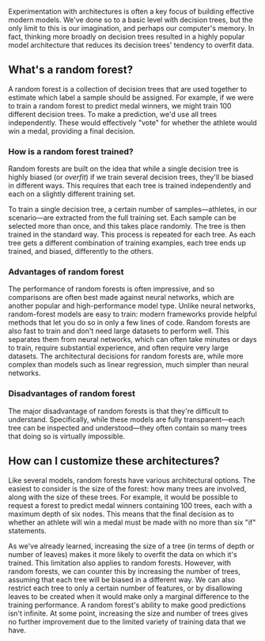 Experimentation with architectures is often a key focus of building effective modern models. We've done so to a basic level with decision trees, but the only limit to this is our imagination, and perhaps our computer's memory. In fact, thinking more broadly on decision trees resulted in a highly popular model architecture that reduces its decision trees' tendency to overfit data.

## What's a random forest?

A random forest is a collection of decision trees that are used together to estimate which label a sample should be assigned. For example, if we were to train a random forest to predict medal winners, we might train 100 different decision trees. To make a prediction, we'd use all trees independently. These would effectively "vote" for whether the athlete would win a medal, providing a final decision.

### How is a random forest trained?

Random forests are built on the idea that while a single decision tree is highly biased (or *overfit*) if we train several decision trees, they'll be biased in different ways. This requires that each tree is trained independently and each on a slightly different training set.

To train a single decision tree, a certain number of samples—athletes, in our scenario—are extracted from the full training set. Each sample can be selected more than once, and this takes place randomly. The tree is then trained in the standard way. This process is repeated for each tree. As each tree gets a different combination of training examples, each tree ends up trained, and biased, differently to the others.

### Advantages of random forest

The performance of random forests is often impressive, and so comparisons are often best made against neural networks, which are another popular and high-performance model type. Unlike neural networks, random-forest models are easy to train: modern frameworks provide helpful methods that let you do so in only a few lines of code. Random forests are also fast to train and don't need large datasets to perform well. This separates them from neural networks, which can often take minutes or days to train, require substantial experience, and often require very large datasets. The architectural decisions for random forests are, while more complex than models such as linear regression, much simpler than neural networks.

### Disadvantages of random forest

The major disadvantage of random forests is that they're difficult to understand. Specifically, while these models are fully transparent—each tree can be inspected and understood—they often contain so many trees that doing so is virtually impossible.

## How can I customize these architectures?

Like several models, random forests have various architectural options. The easiest to consider is the size of the forest: how many trees are involved, along with the size of these trees. For example, it would be possible to request a forest to predict medal winners containing 100 trees, each with a maximum depth of six nodes. This means that the final decision as to whether an athlete will win a medal must be made with no more than six "if" statements.

As we've already learned, increasing the size of a tree (in terms of depth or number of leaves) makes it more likely to overfit the data on which it's trained. This limitation also applies to random forests. However, with random forests, we can counter this by increasing the number of trees, assuming that each tree will be biased in a different way. We can also restrict each tree to only a certain number of features, or by disallowing leaves to be created when it would make only a marginal difference to the training performance. A random forest's ability to make good predictions isn't infinite. At some point, increasing the size and number of trees gives no further improvement due to the limited variety of training data that we have.
